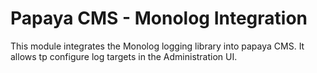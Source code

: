 # Papaya CMS - Monolog Integration

This module integrates the Monolog logging library into papaya CMS. It allows
tp configure log targets in the Administration UI.
